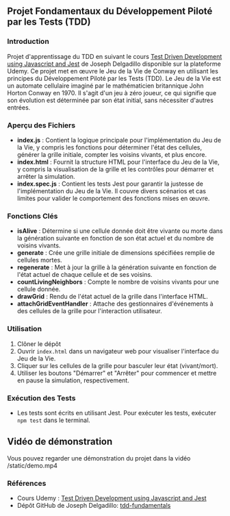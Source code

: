 ## Projet Fondamentaux du Développement Piloté par les Tests (TDD)

### Introduction
Projet d'apprentissage du TDD en suivant le cours [Test Driven Development using Javascript and Jest](https://www.udemy.com/course/test-driven-development-using-javascript-and-jest/) de Joseph Delgadillo disponible sur la plateforme Udemy.
Ce projet met en œuvre le Jeu de la Vie de Conway en utilisant les principes du Développement Piloté par les Tests (TDD). Le Jeu de la Vie est un automate cellulaire imaginé par le mathématicien britannique John Horton Conway en 1970. Il s'agit d'un jeu à zéro joueur, ce qui signifie que son évolution est déterminée par son état initial, sans nécessiter d'autres entrées.

### Aperçu des Fichiers
- **index.js** : Contient la logique principale pour l'implémentation du Jeu de la Vie, y compris les fonctions pour déterminer l'état des cellules, générer la grille initiale, compter les voisins vivants, et plus encore.
- **index.html** : Fournit la structure HTML pour l'interface du Jeu de la Vie, y compris la visualisation de la grille et les contrôles pour démarrer et arrêter la simulation.
- **index.spec.js** : Contient les tests Jest pour garantir la justesse de l'implémentation du Jeu de la Vie. Il couvre divers scénarios et cas limites pour valider le comportement des fonctions mises en œuvre.

### Fonctions Clés

- **isAlive** : Détermine si une cellule donnée doit être vivante ou morte dans la génération suivante en fonction de son état actuel et du nombre de voisins vivants.
- **generate** : Crée une grille initiale de dimensions spécifiées remplie de cellules mortes.
- **regenerate** : Met à jour la grille à la génération suivante en fonction de l'état actuel de chaque cellule et de ses voisins.
- **countLivingNeighbors** : Compte le nombre de voisins vivants pour une cellule donnée.
- **drawGrid** : Rendu de l'état actuel de la grille dans l'interface HTML.
- **attachGridEventHandler** : Attache des gestionnaires d'événements à des cellules de la grille pour l'interaction utilisateur.

### Utilisation

1. Clôner le dépôt
2. Ouvrir `index.html` dans un navigateur web pour visualiser l'interface du Jeu de la Vie.
3. Cliquer sur les cellules de la grille pour basculer leur état (vivant/mort).
4. Utiliser les boutons "Démarrer" et "Arrêter" pour commencer et mettre en pause la simulation, respectivement.

### Exécution des Tests

- Les tests sont écrits en utilisant Jest. Pour exécuter les tests, exécuter `npm test` dans le terminal.


## Vidéo de démonstration

Vous pouvez regarder une démonstration du projet dans la vidéo /static/demo.mp4

### Références
- Cours Udemy : [Test Driven Development using Javascript and Jest](https://www.udemy.com/course/test-driven-development-using-javascript-and-jest/)
- Dépôt GitHub de Joseph Delgadillo: [tdd-fundamentals](https://github.com/roppa/tdd-fundamentals)
